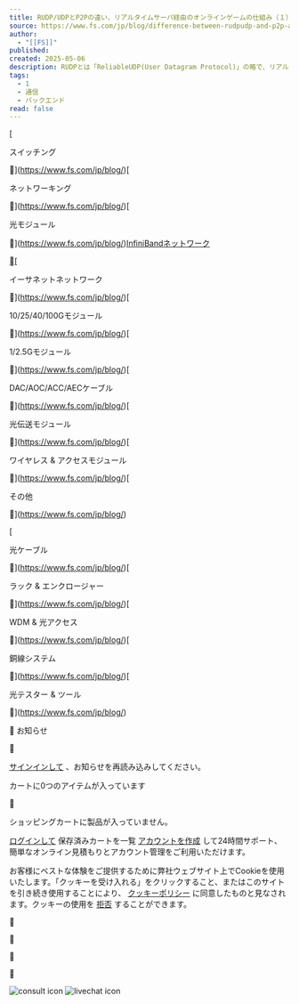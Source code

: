 ```yaml
---
title: RUDP/UDPとP2Pの違い、リアルタイムサーバ経由のオンラインゲームの仕組み（１）
source: https://www.fs.com/jp/blog/difference-between-rudpudp-and-p2p-and-how-online-games-work-via-realtime-servers-1-13413.html
author:
  - "[[FS]]"
published: 
created: 2025-05-06
description: RUDPとは「ReliableUDP(User Datagram Protocol)」の略で、リアルタイム通信に用いられる通信プロトコルの１つです。UDPのような高速通信を重視する特徴を持ちながら、メッセージ再送による高品質・信頼性の確保を実現できます。従来の電信機から現在のオンライン通話に至るまで、実用された技術の革新・普及は目を瞠るほど飛躍的でした。その裏にはUDP、TCP、RUDP、P2Pなどといった通信プロトコルの活用があります。
tags:
  - 1
  - 通信
  - バックエンド
read: false
---
```

[

スイッチング

](https://www.fs.com/jp/blog/)[

ネットワーキング

](https://www.fs.com/jp/blog/)[

光モジュール

](https://www.fs.com/jp/blog/)[InfiniBandネットワーク](https://www.fs.com/jp/blog/)

[](https://www.fs.com/jp/blog/)[

イーサネットネットワーク

](https://www.fs.com/jp/blog/)[

10/25/40/100Gモジュール

](https://www.fs.com/jp/blog/)[

1/2.5Gモジュール

](https://www.fs.com/jp/blog/)[

DAC/AOC/ACC/AECケーブル

](https://www.fs.com/jp/blog/)[

光伝送モジュール

](https://www.fs.com/jp/blog/)[

ワイヤレス & アクセスモジュール

](https://www.fs.com/jp/blog/)[

その他

](https://www.fs.com/jp/blog/)

[

光ケーブル

](https://www.fs.com/jp/blog/)[

ラック & エンクロージャー

](https://www.fs.com/jp/blog/)[

WDM & 光アクセス

](https://www.fs.com/jp/blog/)[

銅線システム

](https://www.fs.com/jp/blog/)[

光テスター & ツール

](https://www.fs.com/jp/blog/)

 お知らせ



[サインインして](https://www.fs.com/login.html?redirect=/jp/blog/difference-between-rudpudp-and-p2p-and-how-online-games-work-via-realtime-servers-1-13413.html) 、お知らせを再読み込みしてください。

カートに0つのアイテムが入っています



ショッピングカートに製品が入っていません。

[ログインして](https://www.fs.com/jp/login.html?redirect=/jp/blog/difference-between-rudpudp-and-p2p-and-how-online-games-work-via-realtime-servers-1-13413.html) 保存済みカートを一覧 [アカウントを作成](https://www.fs.com/jp/regist.html?redirect=/jp/blog/difference-between-rudpudp-and-p2p-and-how-online-games-work-via-realtime-servers-1-13413.html) して24時間サポート、簡単なオンライン見積もりとアカウント管理をご利用いただけます。

お客様にベストな体験をご提供するために弊社ウェブサイト上でCookieを使用いたします。「クッキーを受け入れる」をクリックすること、またはこのサイトを引き続き使用することにより、 [クッキーポリシー](https://www.fs.com/jp/policies/privacy_policy.html) に同意したものと見なされます。クッキーの使用を [拒否](https://www.fs.com/jp/blog/) することができます。









![consult icon](https://resource.fs.com/mall/generalImg/202412191100515nbxlz.svg) ![livechat icon](https://resource.fs.com/mall/generalImg/202411281533469ks844.svg)